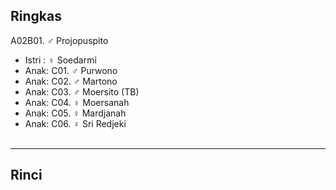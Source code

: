 ## Ringkas

A02B01. ♂ Projopuspito 
	<br/>

*	Istri : ♀ Soedarmi
	<br/>
*	Anak: C01. ♂ Purwono 
*	Anak: C02. ♂ Martono
*	Anak: C03. ♂ Moersito (TB)
*	Anak: C04. ♀ Moersanah
*	Anak: C05. ♀ Mardjanah
*	Anak: C06. ♀ Sri Redjeki
	<br/><br/>

-- -- --

## Rinci
